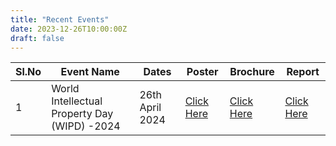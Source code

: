 ```yaml
---
title: "Recent Events"
date: 2023-12-26T10:00:00Z
draft: false
---
```



| Sl.No | Event Name                                   | Dates           | Poster                                                                                                                                               | Brochure                                                                                                                                             | Report                                                                                                                                               |
| ----- | -------------------------------------------- | --------------- | ---------------------------------------------------------------------------------------------------------------------------------------------------- | ---------------------------------------------------------------------------------------------------------------------------------------------------- | ---------------------------------------------------------------------------------------------------------------------------------------------------- |
| 1     | World Intellectual Property Day (WIPD) -2024 | 26th April 2024 | [Click Here](https://vardhamancoe-my.sharepoint.com/:b:/g/personal/itsupport_vardhaman_org1/EbFwxQv9Qw9HgiSX6ngir9wBP6I6n9w5FjgrsMc4-xnZYQ?e=H1mElp) | [Click Here](https://vardhamancoe-my.sharepoint.com/:b:/g/personal/itsupport_vardhaman_org1/EThajqIBdNFCpS6wEI6finIBKlES1VxBlBGNksEYfWNdMw?e=g9W43f) | [Click Here](https://vardhamancoe-my.sharepoint.com/:w:/g/personal/itsupport_vardhaman_org1/EQRkaosQuS5Go3F2cqIxErQBuAAPPuUfiuEoqu4cMTQEhg?e=Xvy819) |
